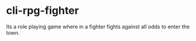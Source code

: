 # cli-rpg-fighter
Its a role playing game where in a fighter fights against all odds to enter the town.
